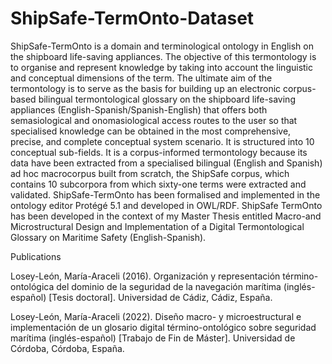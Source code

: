 # ShipSafe-TermOnto-Dataset
ShipSafe-TermOnto is a domain and terminological ontology in English on the shipboard life-saving appliances. The objective of this termontology is to organise and represent knowledge by taking into account the linguistic and conceptual dimensions of the term. The ultimate aim of the termontology is to serve as the basis for building up an electronic corpus-based bilingual termontological glossary on the shipboard life-saving appliances (English-Spanish/Spanish-English) that offers both semasiological and onomasiological access routes to the user so that specialised knowledge can be obtained in the most comprehensive, precise, and complete conceptual system scenario. It is structured into 10 conceptual sub-fields. It is a corpus-informed termontology because its data have been extracted from a specialised bilingual (English and Spanish) ad hoc macrocorpus built from scratch, the ShipSafe corpus, which contains 10 subcorpora from which sixty-one terms were extracted and validated. ShipSafe-TermOnto has been formalised and implemented in the ontology editor Protégé 5.1 and developed in OWL/RDF. ShipSafe TermOnto has been developed in the context of my Master Thesis entitled Macro-and Microstructural Design and Implementation of a Digital Termontological Glossary on Maritime Safety (English-Spanish).

Publications

Losey-León, María-Araceli (2016). Organización y representación término-ontológica del dominio de la seguridad de la navegación marítima (inglés-español) [Tesis doctoral]. Universidad de Cádiz, Cádiz, España.

Losey-León, María-Araceli (2022). Diseño macro- y microestructural e implementación de un glosario digital término-ontológico sobre seguridad marítima (inglés-español) [Trabajo de Fin de Máster]. Universidad de Córdoba, Córdoba, España.
